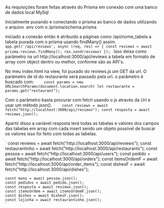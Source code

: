 As requisições foram feitas através do Prisma em conexão com uma banco de dados local MySql

Inicialmente puxando e conectando o prisma ao banco de dados utilizando o arquivo .env com o /prisma/schema.prisma

iniciado a conexão então é atribuido a páginas como /api/nome_tabela a tabela puxada com o prisma usando findMany() assim:
`app.get('/api/reviews', async (req, res) => {
      const reviews = await prisma.reviews.findMany();
      res.send(reviews)
});
`
Isso deixa como parâmetro na url http://localhost:3000/api/reviews a tabela em formato de array com object dentro ou melhor, conforme são as API's.

No meu index.html na view, foi puxado do reviews.js um GET da url. O parâmetro de id do restaurante será passado pela url.
o parâmetro é buscado com:
`    const params = new URLSearchParams(document.location.search)
    let restaurante = params.get("restaurant");`

Com o parâmetro basta procurar com fetch usando o js através da Url e usar um método json().
`    const reviews = await fetch("http://localhost:3000/api/reviews");
    const resposta = await reviews.json();`

Apartir disso a variável resposta terá todas as tabelas e valores dos campos das tabelas em array com cada insert sendo um objeto possível de buscar os valores isso foi feito com todas as tabelas.

`   const reviews = await fetch("http://localhost:3000/api/reviews");
    const restaurantinho = await fetch("http://localhost:3000/api/restaurants");
    const pessoa = await fetch("http://localhost:3000/api/users");
    const pedido = await fetch("http://localhost:3000/api/orders");
    const itemsOrdemF = await fetch("http://localhost:3000/api/order_items");
    const dishesF = await fetch("http://localhost:3000/api/dishes");

    const mano = await pessoa.json();
    const pedidos = await pedido.json(); 
    const resposta = await reviews.json();
    const itemsOrdem = await itemsOrdemF.json();
    const dishes = await dishesF.json();
    const lojinha = await restaurantinho.json();
    `
